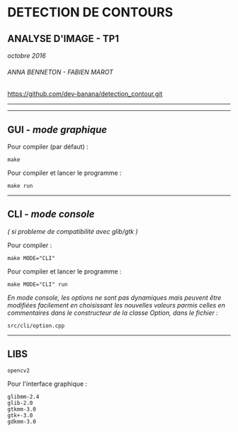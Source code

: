 # DETECTION DE CONTOURS

## ANALYSE D'IMAGE - TP1
*octobre 2016*

###### ANNA BENNETON - FABIEN MAROT

https://github.com/dev-banana/detection_contour.git


______________________
______________________


GUI - *mode graphique*
------
Pour compiler (par défaut) :

	make

Pour compiler et lancer le programme :

	make run

______________________


CLI - *mode console*
------
*( si probleme de compatibilité avec glib/gtk )*


Pour compiler :

	make MODE="CLI"

Pour compiler et lancer le programme :

	make MODE="CLI" run


*En mode console, les options ne sont pas dynamiques mais peuvent être modifiées facilement en choisissant les nouvelles valeurs parmis celles en commentaires dans le constructeur de la classe Option, dans le fichier :*

	src/cli/option.cpp  

______________________


LIBS
------

	opencv2

Pour l'interface graphique :

	glibmm-2.4
	glib-2.0
	gtkmm-3.0
	gtk+-3.0
	gdkmm-3.0